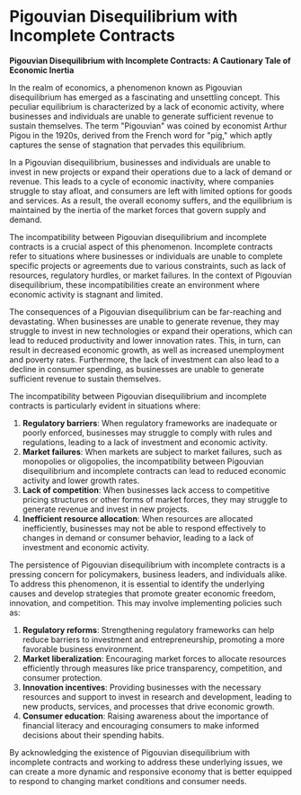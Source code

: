 # Pigouvian Disequilibrium with Incomplete Contracts

**Pigouvian Disequilibrium with Incomplete Contracts: A Cautionary Tale of Economic Inertia**

In the realm of economics, a phenomenon known as Pigouvian disequilibrium has emerged as a fascinating and unsettling concept. This peculiar equilibrium is characterized by a lack of economic activity, where businesses and individuals are unable to generate sufficient revenue to sustain themselves. The term "Pigouvian" was coined by economist Arthur Pigou in the 1920s, derived from the French word for "pig," which aptly captures the sense of stagnation that pervades this equilibrium.

In a Pigouvian disequilibrium, businesses and individuals are unable to invest in new projects or expand their operations due to a lack of demand or revenue. This leads to a cycle of economic inactivity, where companies struggle to stay afloat, and consumers are left with limited options for goods and services. As a result, the overall economy suffers, and the equilibrium is maintained by the inertia of the market forces that govern supply and demand.

The incompatibility between Pigouvian disequilibrium and incomplete contracts is a crucial aspect of this phenomenon. Incomplete contracts refer to situations where businesses or individuals are unable to complete specific projects or agreements due to various constraints, such as lack of resources, regulatory hurdles, or market failures. In the context of Pigouvian disequilibrium, these incompatibilities create an environment where economic activity is stagnant and limited.

The consequences of a Pigouvian disequilibrium can be far-reaching and devastating. When businesses are unable to generate revenue, they may struggle to invest in new technologies or expand their operations, which can lead to reduced productivity and lower innovation rates. This, in turn, can result in decreased economic growth, as well as increased unemployment and poverty rates. Furthermore, the lack of investment can also lead to a decline in consumer spending, as businesses are unable to generate sufficient revenue to sustain themselves.

The incompatibility between Pigouvian disequilibrium and incomplete contracts is particularly evident in situations where:

1. **Regulatory barriers**: When regulatory frameworks are inadequate or poorly enforced, businesses may struggle to comply with rules and regulations, leading to a lack of investment and economic activity.
2. **Market failures**: When markets are subject to market failures, such as monopolies or oligopolies, the incompatibility between Pigouvian disequilibrium and incomplete contracts can lead to reduced economic activity and lower growth rates.
3. **Lack of competition**: When businesses lack access to competitive pricing structures or other forms of market forces, they may struggle to generate revenue and invest in new projects.
4. **Inefficient resource allocation**: When resources are allocated inefficiently, businesses may not be able to respond effectively to changes in demand or consumer behavior, leading to a lack of investment and economic activity.

The persistence of Pigouvian disequilibrium with incomplete contracts is a pressing concern for policymakers, business leaders, and individuals alike. To address this phenomenon, it is essential to identify the underlying causes and develop strategies that promote greater economic freedom, innovation, and competition. This may involve implementing policies such as:

1. **Regulatory reforms**: Strengthening regulatory frameworks can help reduce barriers to investment and entrepreneurship, promoting a more favorable business environment.
2. **Market liberalization**: Encouraging market forces to allocate resources efficiently through measures like price transparency, competition, and consumer protection.
3. **Innovation incentives**: Providing businesses with the necessary resources and support to invest in research and development, leading to new products, services, and processes that drive economic growth.
4. **Consumer education**: Raising awareness about the importance of financial literacy and encouraging consumers to make informed decisions about their spending habits.

By acknowledging the existence of Pigouvian disequilibrium with incomplete contracts and working to address these underlying issues, we can create a more dynamic and responsive economy that is better equipped to respond to changing market conditions and consumer needs.
